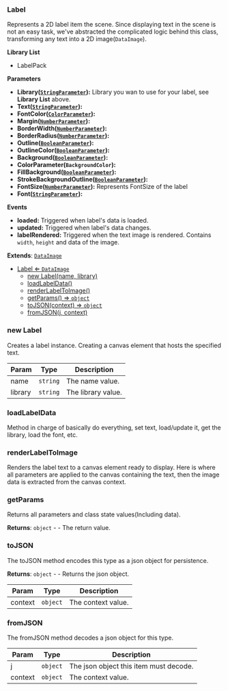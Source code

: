 <a name="Label"></a>

### Label 
Represents a 2D label item the scene.
Since displaying text in the scene is not an easy task,
we've abstracted the complicated logic behind this class, transforming any text into a 2D image(`DataImage`).

**Library List**
* LabelPack

**Parameters**
* **Library([`StringParameter`](api/SceneTree\Parameters\StringParameter.md)):** Library you wan to use for your label, see **Library List** above.
* **Text([`StringParameter`](api/SceneTree\Parameters\StringParameter.md)):**
* **FontColor([`ColorParameter`](api/SceneTree\Parameters\ColorParameter.md)):**
* **Margin([`NumberParameter`](api/SceneTree\Parameters\NumberParameter.md)):**
* **BorderWidth([`NumberParameter`](api/SceneTree\Parameters\NumberParameter.md)):**
* **BorderRadius([`NumberParameter`](api/SceneTree\Parameters\NumberParameter.md)):**
* **Outline([`BooleanParameter`](api/SceneTree\Parameters\BooleanParameter.md)):**
* **OutlineColor([`BooleanParameter`](api/SceneTree\Parameters\BooleanParameter.md)):**
* **Background([`BooleanParameter`](api/SceneTree\Parameters\BooleanParameter.md)):**
* **ColorParameter(`BackgroundColor`):**
* **FillBackground([`BooleanParameter`](api/SceneTree\Parameters\BooleanParameter.md)):**
* **StrokeBackgroundOutline([`BooleanParameter`](api/SceneTree\Parameters\BooleanParameter.md)):**
* **FontSize([`NumberParameter`](api/SceneTree\Parameters\NumberParameter.md)):** Represents FontSize of the label
* **Font([`StringParameter`](api/SceneTree\Parameters\StringParameter.md)):**

**Events**
* **loaded:** Triggered when label's data is loaded.
* **updated:** Triggered when label's data changes.
* **labelRendered:** Triggered when the text image is rendered. Contains `width`, `height` and data of the image.


**Extends**: <code>[DataImage](api/SceneTree\Images\DataImage.md)</code>  

* [Label ⇐ <code>DataImage</code>](#Label)
    * [new Label(name, library)](#new-Label)
    * [loadLabelData()](#loadLabelData)
    * [renderLabelToImage()](#renderLabelToImage)
    * [getParams() ⇒ <code>object</code>](#getParams)
    * [toJSON(context) ⇒ <code>object</code>](#toJSON)
    * [fromJSON(j, context)](#fromJSON)

<a name="new_Label_new"></a>

### new Label
Creates a label instance. Creating a canvas element that hosts the specified text.


| Param | Type | Description |
| --- | --- | --- |
| name | <code>string</code> | The name value. |
| library | <code>string</code> | The library value. |

<a name="Label+loadLabelData"></a>

### loadLabelData
Method in charge of basically do everything, set text, load/update it, get the library, load the font, etc.


<a name="Label+renderLabelToImage"></a>

### renderLabelToImage
Renders the label text to a canvas element ready to display.
Here is where all parameters are applied to the canvas containing the text,
then the image data is extracted from the canvas context.


<a name="Label+getParams"></a>

### getParams
Returns all parameters and class state values(Including data).


**Returns**: <code>object</code> - - The return value.  
<a name="Label+toJSON"></a>

### toJSON
The toJSON method encodes this type as a json object for persistence.


**Returns**: <code>object</code> - - Returns the json object.  

| Param | Type | Description |
| --- | --- | --- |
| context | <code>object</code> | The context value. |

<a name="Label+fromJSON"></a>

### fromJSON
The fromJSON method decodes a json object for this type.



| Param | Type | Description |
| --- | --- | --- |
| j | <code>object</code> | The json object this item must decode. |
| context | <code>object</code> | The context value. |

